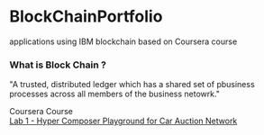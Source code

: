 # BlockChainPortfolio
applications using IBM blockchain based on Coursera course  

### What is Block Chain ? 

"A trusted, distributed ledger which has a shared set of pbusiness processes across all members of the business netowrk."    

Coursera Course  
	[Lab 1 - Hyper Composer Playground for Car Auction Network](coursera-IBM-BlockChain-for-Developers/lab1-my-car-auction-network/README.md)   





